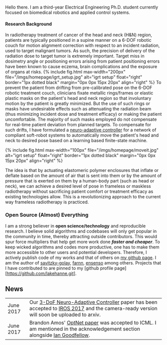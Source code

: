 
Hello there. I am a third-year Electrical Engineering Ph.D. student currently focused on biomedical robotics and applied control systems.

#### Research Background

In radiotherapy treatment of cancer of the head and neck (H&N) region, patients are typically positioned in a supine manner on a 6-DOF robotic couch for motion alignment correction with respect to an incident radiation, used to target malignant tumors. As such, the precision of delivery of the radiation dose to target tumor is extremely important. Target miss in dosimetry angle or positioning errors arising from patient positioning errors have been known to cause eczema, brain complications and the exposure of organs at risks.
{% include fig.html
max-width="200px" file="/imgs/homepage/igrt_setup.jpg" alt="igrt setup"
float="right"  border="1px dotted black"  margin="0px 0px 15px 20px" align="right"
 %}
To prevent the patient from drifting from pre-calibrated pose on the 6-DOF robotic treatment couch, clinicians fixate metallic rings/frames or elastic plastic masks on the patient's head and neck region so that involuntary motion by the patient is greatly minimized. But the use of such rings or masks have undesirable effects such as attenuating the radiation beam (thus minimizing incident dose and treatment efficacy) or making the patient uncomfortable.
The majority of such masks employed do not compensate for real-time patient deviation from planned targets. To compensate for such drifts, I have formulated a [neuro-adaptive controller][iros-paper] for a network of compliant soft-robot systems to automatically move the patient's head and neck to desired pose based on a learning based finite-state machine.

{% include fig.html
max-width="100px" file="/imgs/homepage/moveit.jpg" alt="igrt setup"
float="right"  border="1px dotted black"  margin="0px 0px 15px 20px" align="right"
 %}

The idea is that by actuating elastomeric polymer enclosures that inflate or deflate based on the amount of air that is sent into them or by the amount of pressure that is exerted on them by a human-body part (such as head or neck), we can achieve a desired level of pose in frameless or maskless radiotherapy without sacrificing patient comfort or treatment efficacy as existing technologies allow. This is a revolutionizing approach to the current way frameless radiotherapy is practiced.

<!-- My solution is the only one so far that achieves desired actuation in closed-loop control and in real time without sacrificing time, treatment efficiency or patient comfort -- all based on a data-driven modeling approach and a mathematically proven stable neural-network based controller to compensate for the dynamics of the system. -->

### Open Source (Almost) Everything

I am a strong believer in **open science/technology** and reproducible research. I believe solid algorithms and codebases will only get popular in the community in time, thereby attracting outside contributors. This would spur force multipliers that help get more work done _**faster and cheaper**_. To keep wicked algorithms and codes more productive, one has to make them more accessible to other users and potential developers. Therefore, I actively publish code of my works and that of others on [my github page](https://github.com/lakehanne). I am the author of [savitzky-golay](https://github.com/lakehanne/Savitzky-Golay/), [farnn](https://github.com/lakehanne/farnn), [ensenso](https://github.com/lakehanne/ensenso) among others. Projects that I have contributed to are pinned to my [github profile page] [https://github.com/lakehanne.git].

## <i class="fa fa-chevron-right"></i> News
<table class="table table-hover">
<tr>
  <td class='col-md-3'>June 2017</td>
  <td>Our <a href="https://arxiv.org/abs/1703.03821">3-DoF Neuro-Adaptive Controller</a> paper has been accepted to <a href="http://iros2017.org">IROS 2017</a> and the camera-ready version will soon be uploaded to arxiv.</td>
</tr>
<tr>
  <td class='col-md-3'>June 2017</td>
  <td>Brandon Amos' <a href="https://arxiv.org/pdf/1703.00443.pdf">OptNet paper</a> was accepted to ICML. I am mentioned in the acknowledgement section alongside <a href="https://en.wikipedia.org/wiki/Ian_Goodfellow">Ian Goodfellow</a>.</td>
</tr>
</table>

[iros-paper]: https://arxiv.org/abs/1703.03821
